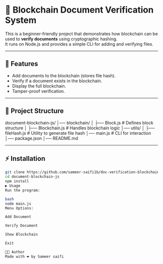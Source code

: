 # 📌 Blockchain Document Verification System

This is a beginner-friendly project that demonstrates how blockchain can be used to **verify documents** using cryptographic hashing.  
It runs on Node.js and provides a simple CLI for adding and verifying files.

---

## 🚀 Features

- Add documents to the blockchain (stores file hash).
- Verify if a document exists in the blockchain.
- Display the full blockchain.
- Tamper-proof verification.

---

## 📂 Project Structure

document-blockchain-js/
│── blockchain/
│ ├── Block.js # Defines block structure
│ ├── Blockchain.js # Handles blockchain logic
│── utils/
│ ├── fileHash.js # Utility to generate file hash
│── main.js # CLI for interaction
│── package.json
│── README.md

---

## ⚡ Installation

```bash
git clone https://github.com/sameer-saifi1b/doc-verification-blockchain.git
cd document-blockchain-js
npm install
▶️ Usage
Run the program:

bash
node main.js
Menu Options:

Add Document

Verify Document

Show Blockchain

Exit

👨‍💻 Author
Made with ❤️ by Sameer saifi
```
